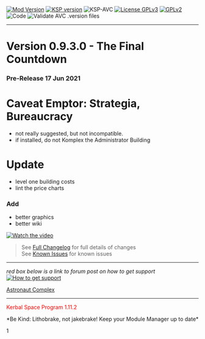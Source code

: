 <!-- ReleaseLayout.md v1.1.6.0
Komplexity (KPLX)
created: 11 Aug 2018
updated: 28 May 2021 -->

[![Mod Version][shield:mod:static]][MOD:forum] 
[![KSP version][shield:ksp:static]][KSP:website] ![KSP-AVC][shield:kspavc] [![License GPLv3][shield:license]][LINK:license] [![][LOGO:gplv2]][LINK:license]  
![Code][shield:code] ![Validate AVC .version files][shield:avcvalid]  
***  

# Version 0.9.3.0 - The Final Countdown  
### Pre-Release 17 Jun 2021  
# Caveat Emptor: Strategia, Bureaucracy
- not really suggested, but not incompatible.
- if installed, do not Komplex the Administrator Building
# Update
- level one building costs
- lint the price charts
### Add
 - better graphics
 - better wiki
   
[![Watch the video](https://img.youtube.com/vi/erhEQpBZGas/default.jpg)](https://youtu.be/erhEQpBZGas) 
> See [Full Changelog][MOD:changelog] for full details of changes  
> See [Known Issues][MOD:issues] for known issues   
***  
*red box below is a link to forum post on how to get support*  
[![How to get support][image:get-support]][thread:getsupport]

[Astronaut Complex][HERO:0]  
***
<p style="color: #FF0000;">Kerbal Space Program 1.11.2</p>
 *Be Kind: Lithobrake, not jakebrake! Keep your Module Manager up to date*
<!-- graphical links to downloads -->

[MOD:license]:	 https://github.com/zer0Kerbal/Komplexity/blob/master/LICENSE
[MOD:issues]:	 https://github.com/zer0Kerbal/Komplexity/issues
[MOD:known]:	 https://github.com/zer0Kerbal/Komplexity/wiki/Known-Issues
[MOD:forum]:	 https://forum.kerbalspaceprogram.com/index.php?/topic/202749-*
[MOD:changelog]: https://raw.githubusercontent.com/zer0Kerbal/Komplexity/master/Changelog.cfg
[KSP:website]:	 http://kerbalspaceprogram.com/

<!-- static -->
[shield:mod:static]: https://img.shields.io/badge/Komplexity%20version-0.9.3.0-orange.svg?style=plastic
[shield:ksp:static]: https://img.shields.io/badge/KSP%20version-1.11.2-3Cf.svg?style=plastic

[shield:mod:latest]: https://img.shields.io/github/v/release/zer0Kerbal/Komplexity?include_prereleases?style=plastic
[shield:mod]: https://img.shields.io/endpoint?url=https://raw.githubusercontent.com/zer0Kerbal/Komplexity/master/json/mod.json
[shield:ksp]: https://img.shields.io/endpoint?url=https://raw.githubusercontent.com/zer0Kerbal/Komplexity/master/json/ksp.json
[shield:license]: https://img.shields.io/endpoint?url=https://raw.githubusercontent.com/zer0Kerbal/Komplexity/master/json/license.json
[shield:code]: https://img.shields.io/endpoint?url=https://raw.githubusercontent.com/zer0Kerbal/Komplexity/master/json/code.json  
[shield:kspavc]:	 https://img.shields.io/badge/KSP-AVC--supported-brightgreen.svg?style=plastic
[shield:avcvalid]:	https://github.com/zer0Kerbal/Komplexity/workflows/Validate%20AVC%20.version%20files/badge.svg  
  
[image:get-support]:	https://i.postimg.cc/vHP6zmrw/image.png
[thread:getsupport]: https://forum.kerbalspaceprogram.com/index.php?/topic/83212-*

[LINK:license]: https://www.gnu.org/licenses/gpl-2.0-standalone.html "GPLv2"  
1
<!--- license logo urls -->   
[LOGO:gplv2]: https://i.postimg.cc/9FrwMgK6/GPL-17x17.png "GPLv2"  
<!--- release graphic(s) -->
[HERO:0]:  https://raw.githubusercontent.com/zer0Kerbal/Komplexity/main/graphics/Astronaut.png  "Granular Astronauts"

<!--
GPLv2
zer0Kerbal
-->